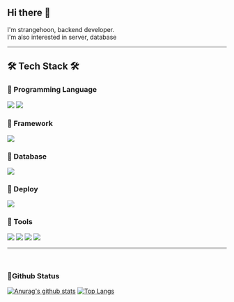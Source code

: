 ## Hi there 👋

I'm strangehoon, backend developer.   
I'm also interested in server, database

---

## 🛠 Tech Stack 🛠
### 📌 Programming Language
 ![](https://img.shields.io/badge/Java-00599C?style=flat-square&logo=Java&logoColor=white)    ![](https://img.shields.io/badge/python-3776AB?style=flat&logo=python&logoColor=white)  



### 📌 Framework
 ![](https://img.shields.io/badge/SpringBoot-6DB33F?style=flat-square&logo=SpringBoot&logoColor=white)


### 📌 Database
![](https://img.shields.io/badge/MySQL-4479A1?style=flat&logo=mysql&logoColor=white) 

### 📌 Deploy
![](https://img.shields.io/badge/Amazon_AWS-232F3E?style=flat&logo=amazonaws&logoColor=white) 

### 📌 Tools
![](https://img.shields.io/badge/git-F05032?style=flat&logo=git&logoColor=white) ![](https://img.shields.io/badge/github-181717?style=flat&logo=github&logoColor=white) ![](https://img.shields.io/badge/Notion-000000?style=flat&logo=notion&logoColor=white) ![](https://img.shields.io/badge/Slack-4A15AB?style=flat&logo=slack&logoColor=white)
</br>


---

</br>


### 💜Github Status

[![Anurag's github stats](https://github-readme-stats.vercel.app/api?username=strangehoon&show_icons=true&include_all_commits=true&bg_color=30,e96443,904e95&title_color=fff&text_color=fff)](https://github.com/anuraghazra/github-readme-stats)
[![Top Langs](https://github-readme-stats.vercel.app/api/top-langs/?username=strangehoon&layout=compact&bg_color=30,e96443,904e95&title_color=fff&text_color=fff&hide=jupyter%20notebook)](https://github.com/anuraghazra/github-readme-stats)



</div>
